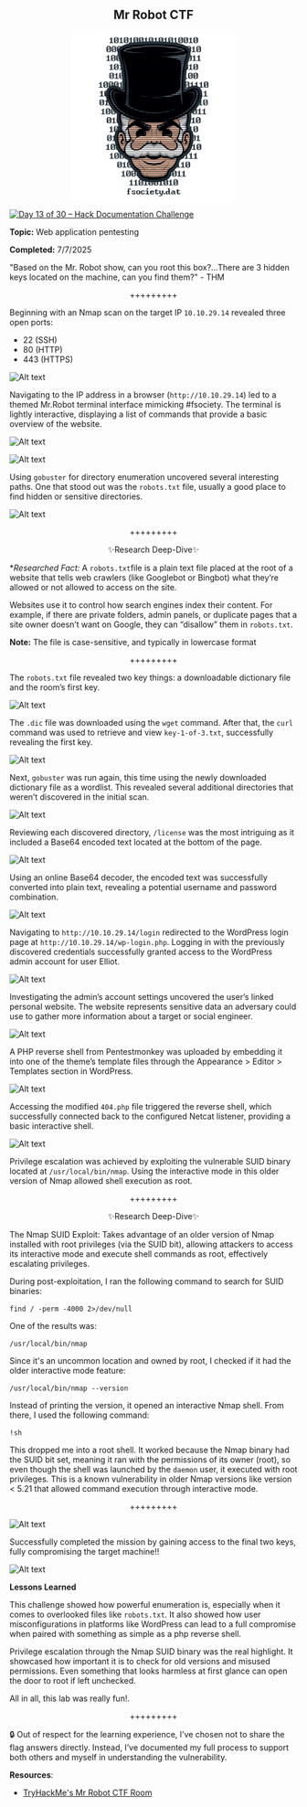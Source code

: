 **<p align="center">Mr Robot CTF</p>**
---

<p align="center">
  <img src="https://github.com/chaiexe/TryHackMe-Write-ups/blob/main/Red-Team/Mr.Robot%20CTF/Images/1.png" alt="image alt" width="290" />
</p>

[![Day 13 of 30 – Hack Documentation Challenge](https://img.shields.io/badge/Day%2013%20of%2030-Hack%20Documentation%20Challenge-crimson?style=for-the-badge&logo=tryhackme)](https://tryhackme.com)

**Topic:** Web application pentesting 

**Completed:** 7/7/2025

"Based on the Mr. Robot show, can you root this box?...There are 3 hidden keys located on the machine, can you find them?" - THM
<p align="center">+++++++++</p>

Beginning with an Nmap scan on the target IP `10.10.29.14` revealed three open ports:
- 22 (SSH)
- 80 (HTTP)
- 443 (HTTPS)

![Alt text](1)

Navigating to the IP address in a browser (`http://10.10.29.14`) led to a themed Mr.Robot terminal interface mimicking #fsociety. The terminal is lightly interactive, displaying a list of commands that provide a basic overview of the website.

![Alt text](2)

![Alt text](3)

Using `gobuster` for directory enumeration uncovered several interesting paths. One that stood out was the `robots.txt` file, usually a good place to find hidden or sensitive directories.

![Alt text](4)

<p align="center">+++++++++</p>

<p align="center">✨Research Deep-Dive✨</p>

**Researched Fact:* A `robots.txt`file is a plain text file placed at the root of a website that tells web crawlers (like Googlebot or Bingbot) what they’re allowed or not allowed to access on the site.

Websites use it to control how search engines index their content. For example, if there are private folders, admin panels, or duplicate pages that a site owner doesn’t want on Google, they can “disallow” them in `robots.txt`.

**Note:** The file is case-sensitive, and typically in lowercase format

<p align="center">+++++++++</p>

The `robots.txt` file revealed two key things: a downloadable dictionary file and the room’s first key.

![Alt text](5)

The `.dic` file was downloaded using the `wget` command. After that, the `curl` command was used to retrieve and view `key-1-of-3.txt`, successfully revealing the first key.

![Alt text](6)

Next, `gobuster` was run again, this time using the newly downloaded dictionary file as a wordlist. This revealed several additional directories that weren’t discovered in the initial scan.

![Alt text](7)

Reviewing each discovered directory, `/license` was the most intriguing as it included a Base64 encoded text located at the bottom of the page.

![Alt text](8)

Using an online Base64 decoder, the encoded text was successfully converted into plain text, revealing a potential username and password combination.

![Alt text](9)

Navigating to `http://10.10.29.14/login` redirected to the WordPress login page at `http://10.10.29.14/wp-login.php`. Logging in with the previously discovered credentials successfully granted access to the WordPress admin account for user Elliot.

![Alt text](10)

Investigating the admin’s account settings uncovered the user’s linked personal website. The website represents sensitive data an adversary could use to gather more information about a target or social engineer.

![Alt text](11)

A PHP reverse shell from Pentestmonkey was uploaded by embedding it into one of the theme’s template files through the Appearance > Editor > Templates section in WordPress.

![Alt text](12)

Accessing the modified `404.php` file triggered the reverse shell, which successfully connected back to the configured Netcat listener, providing a basic interactive shell.

![Alt text](13)

Privilege escalation was achieved by exploiting the vulnerable SUID binary located at `/usr/local/bin/nmap`. Using the interactive mode in this older version of Nmap allowed shell execution as root.

<p align="center">+++++++++</p>

<p align="center">✨Research Deep-Dive✨</p>

The Nmap SUID Exploit: Takes advantage of an older version of Nmap installed with root privileges (via the SUID bit), allowing attackers to access its interactive mode and execute shell commands as root, effectively escalating privileges.

During post-exploitation, I ran the following command to search for SUID binaries:
```
find / -perm -4000 2>/dev/null

```
One of the results was:
```
/usr/local/bin/nmap

```
Since it's an uncommon location and owned by root, I checked if it had the older interactive mode feature:
```
/usr/local/bin/nmap --version

```
Instead of printing the version, it opened an interactive Nmap shell. From there, I used the following command:
```
!sh

```
This dropped me into a root shell. It worked because the Nmap binary had the SUID bit set, meaning it ran with the permissions of its owner (root), so even though the shell was launched by the `daemon` user, it executed with root privileges.
This is a known vulnerability in older Nmap versions like version < 5.21 that allowed command execution through interactive mode.

<p align="center">+++++++++</p>

![Alt text](14)

Successfully completed the mission by gaining access to the final two keys, fully compromising the target machine!!

![Alt text](15)

**Lessons Learned**

This challenge showed how powerful enumeration is, especially when it comes to overlooked files like `robots.txt`. It also showed how user misconfigurations in platforms like WordPress can lead to a full compromise when paired with something as simple as a php reverse shell.

Privilege escalation through the Nmap SUID binary was the real highlight. It showcased how important it is to check for old versions and misused permissions. Even something that looks harmless at first glance can open the door to root if left unchecked.

All in all, this lab was really fun!.

<p align="center">+++++++++</p>

🔒 Out of respect for the learning experience, I’ve chosen not to share the flag answers
directly. Instead, I’ve documented my full process to support both others and myself in
understanding the vulnerability.

**Resources**:
- [TryHackMe's Mr Robot CTF Room](https://tryhackme.com/room/mrrobot)
